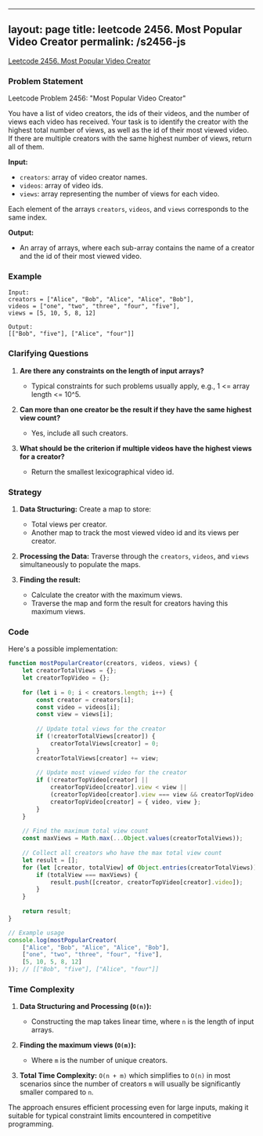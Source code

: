 
---
layout: page
title: leetcode 2456. Most Popular Video Creator
permalink: /s2456-js
---
[Leetcode 2456. Most Popular Video Creator](https://algoadvance.github.io/algoadvance/l2456)
### Problem Statement

Leetcode Problem 2456: "Most Popular Video Creator"

You have a list of video creators, the ids of their videos, and the number of views each video has received. Your task is to identify the creator with the highest total number of views, as well as the id of their most viewed video. If there are multiple creators with the same highest number of views, return all of them.

**Input:**
- `creators`: array<string> of video creator names.
- `videos`: array<string> of video ids.
- `views`: array<number> representing the number of views for each video.

Each element of the arrays `creators`, `videos`, and `views` corresponds to the same index.

**Output:**
- An array of arrays, where each sub-array contains the name of a creator and the id of their most viewed video.

### Example
```plaintext
Input:
creators = ["Alice", "Bob", "Alice", "Alice", "Bob"],
videos = ["one", "two", "three", "four", "five"],
views = [5, 10, 5, 8, 12]

Output:
[["Bob", "five"], ["Alice", "four"]]
```

### Clarifying Questions
1. **Are there any constraints on the length of input arrays?**
   - Typical constraints for such problems usually apply, e.g., 1 <= array length <= 10^5.

2. **Can more than one creator be the result if they have the same highest view count?**
   - Yes, include all such creators.

3. **What should be the criterion if multiple videos have the highest views for a creator?**
   - Return the smallest lexicographical video id.

### Strategy

1. **Data Structuring:**
   Create a map to store:
   - Total views per creator.
   - Another map to track the most viewed video id and its views per creator.

2. **Processing the Data:**
   Traverse through the `creators`, `videos`, and `views` simultaneously to populate the maps.

3. **Finding the result:**
   - Calculate the creator with the maximum views.
   - Traverse the map and form the result for creators having this maximum views.

### Code

Here's a possible implementation:

```javascript
function mostPopularCreator(creators, videos, views) {
    let creatorTotalViews = {};
    let creatorTopVideo = {};
    
    for (let i = 0; i < creators.length; i++) {
        const creator = creators[i];
        const video = videos[i];
        const view = views[i];
        
        // Update total views for the creator
        if (!creatorTotalViews[creator]) {
            creatorTotalViews[creator] = 0;
        }
        creatorTotalViews[creator] += view;
        
        // Update most viewed video for the creator
        if (!creatorTopVideo[creator] || 
            creatorTopVideo[creator].view < view || 
            (creatorTopVideo[creator].view === view && creatorTopVideo[creator].video > video)) {
            creatorTopVideo[creator] = { video, view };
        }
    }
    
    // Find the maximum total view count
    const maxViews = Math.max(...Object.values(creatorTotalViews));
    
    // Collect all creators who have the max total view count
    let result = [];
    for (let [creator, totalView] of Object.entries(creatorTotalViews)) {
        if (totalView === maxViews) {
            result.push([creator, creatorTopVideo[creator].video]);
        }
    }
    
    return result;
}

// Example usage
console.log(mostPopularCreator(
    ["Alice", "Bob", "Alice", "Alice", "Bob"],
    ["one", "two", "three", "four", "five"],
    [5, 10, 5, 8, 12]
)); // [["Bob", "five"], ["Alice", "four"]]
```

### Time Complexity

1. **Data Structuring and Processing (`O(n)`):**
   - Constructing the map takes linear time, where `n` is the length of input arrays.

2. **Finding the maximum views (`O(m)`):**
   - Where `m` is the number of unique creators.

3. **Total Time Complexity:** `O(n + m)` which simplifies to `O(n)` in most scenarios since the number of creators `m` will usually be significantly smaller compared to `n`.

The approach ensures efficient processing even for large inputs, making it suitable for typical constraint limits encountered in competitive programming.